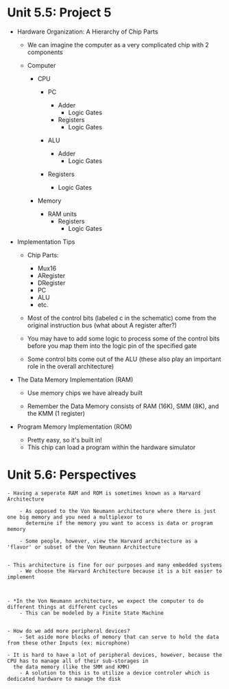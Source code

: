 # Unit 5.5: Project 5


* Hardware Organization: A Hierarchy of Chip Parts


	- We can imagine the computer as a very complicated chip with 2 components
		

	- Computer

		- CPU
			- PC
				- Adder
					- Logic Gates
				- Registers
					- Logic Gates
			- ALU
				- Adder
					- Logic Gates
		
			- Registers
				- Logic Gates




		- Memory
			- RAM units
				- Registers
					- Logic Gates



* Implementation Tips

	- Chip Parts:
		- Mux16
		- ARegister
		- DRegister
		- PC
		- ALU
		- etc.

	- Most of the control bits (labeled c in the schematic) come from the original instruction bus (what about A
	  register after?)


	- You may have to add some logic to process some of the control bits before you map them into the logic pin of the
	  specified gate

	- Some control bits come out of the ALU (these also play an important role in the overall architecture)



* The Data Memory Implementation (RAM)

	- Use memory chips we have already built 

	- Remember the Data Memory consists of RAM (16K), SMM (8K), and the KMM (1 register)


* Program Memory Implementation (ROM)

	- Pretty easy, so it's built in!
	- This chip can load a program within the hardware simulator




# Unit 5.6: Perspectives

	- Having a seperate RAM and ROM is sometimes known as a Harvard Architecture

		- As opposed to the Von Neumann architecture where there is just one big memory and you need a multiplexor to
		  determine if the memory you want to access is data or program memory

		- Some people, however, view the Harvard architecture as a 'flavor' or subset of the Von Neumann Architecture


	- This architecture is fine for our purposes and many embedded systems
		- We choose the Harvard Architecture because it is a bit easier to implement



	- *In the Von Neumann architecture, we expect the computer to do different things at different cycles
		- This can be modeled by a Finite State Machine


	- How do we add more peripheral devices?
		- Set aside more blocks of memory that can serve to hold the data from these other Inputs (ex: microphone)

	- It is hard to have a lot of peripheral devices, however, because the CPU has to manage all of their sub-storages in
	  the data memory (like the SMM and KMM)
		- A solution to this is to utilize a device controler which is dedicated hardware to manage the disk





